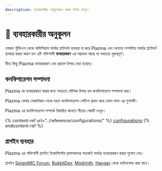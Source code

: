 ```yaml
---
description: ব্যবহারকারীর অনুকূলকরণ করার উপায় জানুন।
---
```


# 🎨 ব্যবহারকারীর অনুকূলন

মোজাং স্টুডিওস থেকে অফিসিয়াল সার্ভার প্ল্যাটফর্ম ব্যবহার না করে
Plazma এবং অন্যান্য সম্পাদিত সার্ভার প্ল্যাটফর্ম ব্যবহার করার কারণ হল এটি শক্তিশালী
**ব্যবহারকরণ** এর সম্ভাবনা আছে যা সবচেয়ে গুরুত্বপূর্ণ।

নীচে কিছু Plazma ব্যবহারকরণ এবং প্রয়োগ উপায় দেয়া হয়েছে।

## কনফিগারেশন সম্পাদনা <a href="#id-1" id="id-1"></a>

Plazma কে ব্যবহারকরণ করার জন্য সবচেয়ে মৌলিক উপায় হল কনফিগারেশন সম্পাদনা করা।

Plazma খেলার মেকানিজম থেকে মহান কনফিগারেশন সেটিংস প্রদান করে যেমন মবস এর গুণাবলী।

Plazma এর কনফিগারেশন সম্পর্কে বিস্তারিত জানতে নীচের পেজটি দেখুন।

{% content-ref url="../reference/configurations/" %}
[configurations](../reference/configurations/)
{% endcontent-ref %}

## প্লাগইন ব্যবহার <a href="#id-2" id="id-2"></a>

Plazma এর শক্তিশালী প্লাগইন ইকোসিস্টেম প্রশাসকদের সহজেই সার্ভার ব্যবহারকরণ করার সুযোগ দেয়।

প্লাগইন [SpigotMC Forum](https://www.spigotmc.org/resources/), [BukkitDev](https://dev.bukkit.org/bukkit-plugins), [Modrinth](https://modrinth.com/plugins), [Hanger](https://hangar.papermc.io/) থেকে ডাউনলোড করা যাবে।

